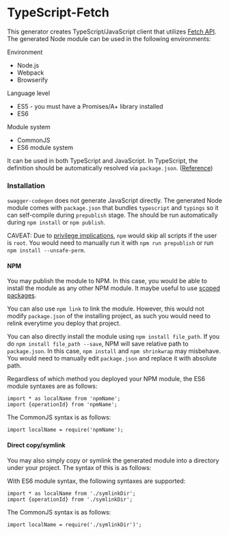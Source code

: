 # TypeScript-Fetch

This generator creates TypeScript/JavaScript client that utilizes [Fetch API](https://fetch.spec.whatwg.org/). The generated Node module can be used in the following environments: 

Environment
* Node.js
* Webpack
* Browserify

Language level
* ES5 - you must have a Promises/A+ library installed
* ES6

Module system
* CommonJS
* ES6 module system

It can be used in both TypeScript and JavaScript. In TypeScript, the definition should be automatically resolved via `package.json`. ([Reference](http://www.typescriptlang.org/docs/handbook/typings-for-npm-packages.html))

### Installation ###

`swagger-codegen` does not generate JavaScript directly. The generated Node module comes with `package.json` that bundles `typescript` and `typings` so it can self-compile during `prepublish` stage. The should be run automatically during `npm install` or `npm publish`. 

CAVEAT: Due to [privilege implications](https://docs.npmjs.com/misc/scripts#user), `npm` would skip all scripts if the user is `root`. You would need to manually run it with `npm run prepublish` or run `npm install --unsafe-perm`. 

#### NPM ####
You may publish the module to NPM. In this case, you would be able to install the module as any other NPM module. It maybe useful to use [scoped packages](https://docs.npmjs.com/misc/scope).

You can also use `npm link` to link the module. However, this would not modify `package.json` of the installing project, as such you would need to relink everytime you deploy that project. 

You can also directly install the module using `npm install file_path`. If you do `npm install file_path --save`, NPM will save relative path to `package.json`. In this case, `npm install` and `npm shrinkwrap` may misbehave. You would need to manually edit `package.json` and replace it with absolute path. 

Regardless of which method you deployed your NPM module, the ES6 module syntaxes are as follows: 
```
import * as localName from 'npmName';
import {operationId} from 'npmName';
```
The CommonJS syntax is as follows:
```
import localName = require('npmName');
```

#### Direct copy/symlink ####
You may also simply copy or symlink the generated module into a directory under your project. The syntax of this is as follows:

With ES6 module syntax, the following syntaxes are supported: 
```
import * as localName from './symlinkDir';
import {operationId} from './symlinkDir';
```
The CommonJS syntax is as follows:
```
import localName = require('./symlinkDir')';
```
